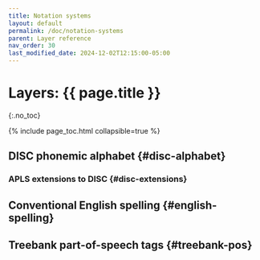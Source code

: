 ```yaml
---
title: Notation systems
layout: default
permalink: /doc/notation-systems
parent: Layer reference
nav_order: 30
last_modified_date: 2024-12-02T12:15:00-05:00
---
```


# Layers: {{ page.title }}
{:.no_toc}

{% include page_toc.html collapsible=true %}


## DISC phonemic alphabet {#disc-alphabet}


### APLS extensions to DISC {#disc-extensions}


## Conventional English spelling {#english-spelling}


## Treebank part-of-speech tags {#treebank-pos}




